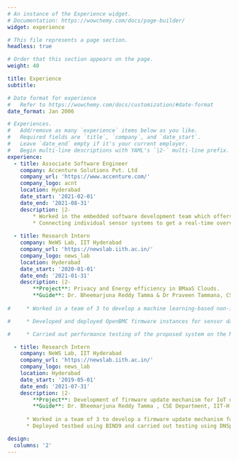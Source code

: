```yaml
---
# An instance of the Experience widget.
# Documentation: https://wowchemy.com/docs/page-builder/
widget: experience

# This file represents a page section.
headless: true

# Order that this section appears on the page.
weight: 40

title: Experience
subtitle:

# Date format for experience
#   Refer to https://wowchemy.com/docs/customization/#date-format
date_format: Jan 2006

# Experiences.
#   Add/remove as many `experience` items below as you like.
#   Required fields are `title`, `company`, and `date_start`.
#   Leave `date_end` empty if it's your current employer.
#   Begin multi-line descriptions with YAML's `|2-` multi-line prefix.
experience:
  - title: Associate Software Engineer 
    company: Accenture Solutions Pvt. Ltd
    company_url: 'https://www.accenture.com/'
    company_logo: acnt
    location: Hyderabad
    date_start: '2021-02-01'
    date_end: '2021-08-31'
    description: |2- 
        * Worked in the embedded software development team which offers Internet of Things for clients.
        * Connecting individual sensor systems to get a real-time overview of the manufacturing operations.
        
  - title: Research Intern
    company: NeWS Lab, IIT Hyderabad
    company_url: 'https://newslab.iith.ac.in/'
    company_logo: news_lab
    location: Hyderabad
    date_start: '2020-01-01'
    date_end: '2021-01-31'
    description: |2-
        **Project**: Privacy and Energy efficiency in BMaaS Clouds.  
        **Guide**: Dr. Bheemarjuna Reddy Tamma & Dr Praveen Tammana, CSE Department, IIT-H
     
#     * Worked in a team of 3 to develop a machine learning-based non-invasive solution for utilization detection of bare metal servers in BMaaS cloud.

#     * Developed and deployed OpenBMC firmware instances for sensor data aggregation. Deployed customized firmware on Portwell Neptune Alpha Kit.

#     * Carried out performance testing of the proposed system on the MLperf Inference Benchmarks suite.

  - title: Research Intern 
    company: NeWS Lab, IIT Hyderabad
    company_url: 'https://newslab.iith.ac.in/'
    company_logo: news_lab
    location: Hyderabad
    date_start: '2019-05-01'
    date_end: '2021-07-31'
    description: |2-
        **Project**: Development of firmware update mechanism for IoT devices using DNS and IPv6.
        **Guide**: Dr. Bheemarjuna Reddy Tamma , CSE Department, IIT-H
      
      * Worked in a team of 3 to develop a firmware update mechanism for resource-constrained IoT devices using OX RR type of the DNS on an IPv6-only Network.
      * Deployed testbed using BIND9 and carried out testing using DNSperf benchmarking tool on Timeout, NXDomain and NoNameServer exceptions.

design:
  columns: '2'
---
```


